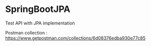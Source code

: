 # SpringBootJPA

Test API with JPA implementation

Postman collection : https://www.getpostman.com/collections/6d08376edba930e77c85


